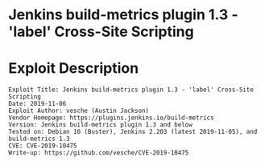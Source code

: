 # Jenkins build-metrics plugin 1.3 - 'label' Cross-Site Scripting
# Exploit Description
```text
Exploit Title: Jenkins build-metrics plugin 1.3 - 'label' Cross-Site Scripting
Date: 2019-11-06
Exploit Author: vesche (Austin Jackson)
Vendor Homepage: https://plugins.jenkins.io/build-metrics
Version: Jenkins build-metrics plugin 1.3 and below
Tested on: Debian 10 (Buster), Jenkins 2.203 (latest 2019-11-05), and build-metrics 1.3
CVE: CVE-2019-10475
Write-up: https://github.com/vesche/CVE-2019-10475
```
